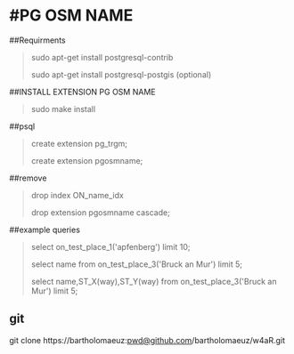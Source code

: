 #PG OSM NAME
====
##Requirments
>sudo apt-get install postgresql-contrib
>
>sudo apt-get install postgresql-postgis (optional)

##INSTALL EXTENSION PG OSM NAME
>sudo make install

##psql
>create extension pg_trgm;
>
>create extension pgosmname;

##remove
>drop index ON_name_idx
>
>drop extension pgosmname cascade;

##example queries
>select on_test_place_1('apfenberg') limit 10;
>
>select name from on_test_place_3('Bruck an Mur') limit 5;
>
>select name,ST_X(way),ST_Y(way) from on_test_place_3('Bruck an Mur') limit 5;


## git
git clone https://bartholomaeuz:pwd@github.com/bartholomaeuz/w4aR.git


